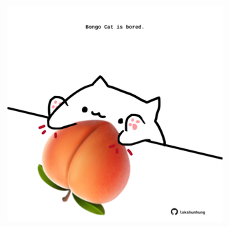 <!-- built at 10/02/2021, 12:01:55 UTC -->
<p align="center">
  <img width="500" height="500" src="./ReadmeImage.svg">
</p>
